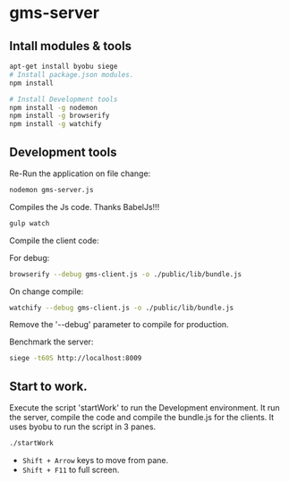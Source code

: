 # gms-server

## Intall modules & tools

```sh
apt-get install byobu siege
# Install package.json modules.
npm install

# Install Development tools
npm install -g nodemon
npm install -g browserify
npm install -g watchify
```

## Development tools

Re-Run the application on file change:

```sh
nodemon gms-server.js
```

Compiles the Js code. Thanks BabelJs!!!

```sh
gulp watch
```

Compile the client code:

For debug:
```sh
browserify --debug gms-client.js -o ./public/lib/bundle.js
```
On change compile:
```sh
watchify --debug gms-client.js -o ./public/lib/bundle.js
```

Remove the '--debug' parameter to compile for production.

Benchmark the server:

```sh
siege -t60S http://localhost:8009
```

## Start to work.

Execute the script 'startWork' to run the Development environment.
It run the server, compile the code and compile the bundle.js for the clients.
It uses byobu to run the script in 3 panes.<br>

```sh
./startWork
```

* ```Shift + Arrow``` keys to move from pane.
* ```Shift + F11``` to full screen.
